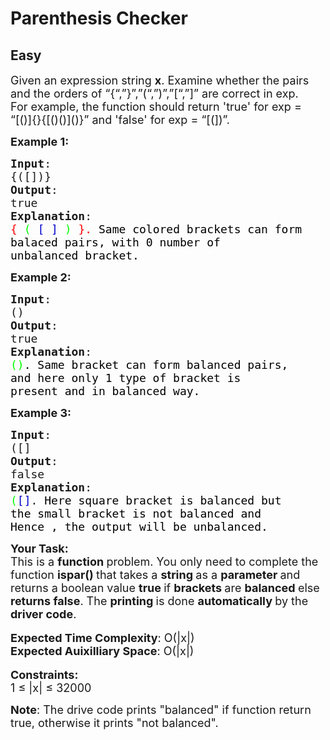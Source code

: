 # Parenthesis Checker
##  Easy 
<div class="problem-statement">
                <p></p><p><span style="font-size:18px">Given an expression string <strong>x</strong>. Examine whether the pairs and the orders of “{“,”}”,”(“,”)”,”[“,”]” are correct in exp.<br>
For example, the function should return 'true' for exp = “[()]{}{[()()]()}” and 'false' for exp = “[(])”.</span></p>

<p><span style="font-size:18px"><strong>Example 1:</strong></span></p>

<pre><span style="font-size:18px"><strong>Input</strong>:
{([])}
<strong>Output</strong>: 
true
<strong>Explanation</strong>: 
<span style="color: rgb(255, 0, 0); --darkreader-inline-color:#ff1a1a;" data-darkreader-inline-color="">{</span> <span style="color: rgb(0, 255, 0); --darkreader-inline-color:#1aff1a;" data-darkreader-inline-color="">(</span> <span style="color: rgb(0, 0, 205); --darkreader-inline-color:#5190ff;" data-darkreader-inline-color="">[</span> <span style="color: rgb(0, 0, 205); --darkreader-inline-color:#5190ff;" data-darkreader-inline-color="">]</span> <span style="color: rgb(0, 255, 0); --darkreader-inline-color:#1aff1a;" data-darkreader-inline-color="">)</span> <span style="color: rgb(255, 0, 0); --darkreader-inline-color:#ff1a1a;" data-darkreader-inline-color="">}.&nbsp;</span><span style="color: rgb(0, 0, 0); --darkreader-inline-color:#e8e6e3;" data-darkreader-inline-color="">Same colored brackets can form 
balaced pairs, with 0 number of 
unbalanced bracket.</span>
</span></pre>

<p><span style="font-size:18px"><strong>Example 2:</strong></span></p>

<pre><span style="font-size:18px"><strong>Input</strong>: 
()
<strong>Output</strong>: 
true
<strong>Explanation</strong>: 
<span style="color: rgb(0, 255, 0); --darkreader-inline-color:#1aff1a;" data-darkreader-inline-color="">()</span><span style="color: rgb(0, 0, 0); --darkreader-inline-color:#e8e6e3;" data-darkreader-inline-color="">. Same bracket can form balanced pairs, 
and here only 1 type of bracket is 
present and in balanced way.</span></span>
</pre>

<p><span style="font-size:18px"><strong>Example 3:</strong></span></p>

<pre><span style="font-size:18px"><strong>Input</strong>: 
([]
<strong>Output</strong>: 
false
<strong>Explanation</strong>: 
<span style="color: rgb(0, 255, 0); --darkreader-inline-color:#1aff1a;" data-darkreader-inline-color="">(</span><span style="color: rgb(0, 0, 205); --darkreader-inline-color:#5190ff;" data-darkreader-inline-color="">[]</span>.<span style="color: rgb(0, 0, 0); --darkreader-inline-color:#e8e6e3;" data-darkreader-inline-color=""> Here square bracket is balanced but 
the small bracket is not balanced and 
Hence , the output will be unbalanced.</span></span></pre>

<p><span style="font-size:18px"><strong>Your Task:</strong><br>
This is a <strong>function </strong>problem. You only need to complete the function <strong>ispar()&nbsp;</strong>that takes a&nbsp;<strong>string </strong>as a&nbsp;<strong>parameter </strong>and returns a boolean value&nbsp;<strong>true </strong>if <strong>brackets </strong>are <strong>balanced </strong>else <strong>returns false</strong>. The <strong>printing </strong>is done <strong>automatically </strong>by the <strong>driver code</strong>.</span><br>
<br>
<span style="font-size:18px"><strong>Expected Time Complexity</strong>: O(|x|)<br>
<strong>Expected Auixilliary Space</strong>: O(|x|)</span><br>
<br>
<span style="font-size:18px"><strong>Constraints:</strong><br>
1 ≤ |x| ≤ </span><span style="font-size:18px">32000</span></p>

<p><span style="font-size:18px"><strong>Note</strong>: The drive code prints "balanced" if function return true, otherwise it prints "not balanced".</span></p>
 <p></p>
            </div>
